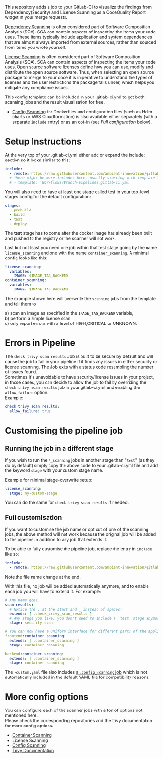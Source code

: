 This repository adds a job to your GitLab-CI to visualize the findings from Dependency(Security) and License Scanning as a CodeQuality Report widget in your merge requests.

[Dependency Scanning](https://github.com/ambient-innovation/gitlab-trivy-security-checks) is often considered part of Software Composition Analysis (SCA). SCA can contain aspects of inspecting the items your code uses. These items typically include application and system dependencies that are almost always imported from external sources, rather than sourced from items you wrote yourself.

[License Scanning](https://github.com/ambient-innovation/gitlab-trivy-license-checks) is often considered part of Software Composition Analysis (SCA). SCA can contain aspects of inspecting the items your code uses. Open source software licenses define how you can use, modify and distribute the open source software. Thus, when selecting an open source package to merge to your code it is imperative to understand the types of licenses and the user restrictions the package falls under, which helps you mitigate any compliance issues.

This config template can be included in your .gitlab-ci.yml to get both scanning jobs and the result visualisation for free.

* [Config Scanning](https://github.com/ambient-innovation/gitlab-trivy-config-checks) for Dockerfiles and configuration files (such as Helm charts or AWS Cloudformation) is also available either separately (with a separate `include` entry) or as an opt-in (see *Full configuration* below).

# Setup Instructions
At the very top of your .gitlab-ci.yml either add or expand the include: section so it looks similar to this:  
```yaml
include:
  - remote: https://raw.githubusercontent.com/ambient-innovation/gitlab-trivy-checks/main/gitlab-trivy-checks.yaml
  # There might be more includes here, usually starting with template like the following:
  # - template: 'Workflows/Branch-Pipelines.gitlab-ci.yml'
```

You will also need to have at least one stage called test in your top-level stages config for the default configuration:  
```yaml
stages:
  - prebuild
  - build
  - test
  - deploy
```

The **test** stage has to come after the docker image has already been built and pushed to the registry or the scanner will not work.

Last but not least you need one job within that test stage going by the name `license_scanning` and one with the name `container_scanning`. A minimal config looks like this:  
```yaml
license_scanning:
  variables:
    IMAGE: $IMAGE_TAG_BACKEND
container_scanning:
  variables:
    IMAGE: $IMAGE_TAG_BACKEND    
```

The example shown here will overwrite the `scanning` jobs from the template and tell them to

a) scan an image as specified in the `IMAGE_TAG_BACKEND` variable,\
b) perform a simple license scan\
c) only report errors with a level of HIGH,CRITICAL or UNKNOWN.


# Errors in Pipeline
The `check trivy scan results` Job is built to be secure by default and will cause the job to fail in your pipeline if it finds any issues in either security or license scanning. The Job exits with a status code resembling the number of issues found.  
Sometimes it's unavoidable to have security/license issues in your project, in those cases, you can decide to allow the job to fail by overriding the `check trivy scan results` job in your gitlab-ci.yml and enabling the `allow_failure` option.  
Example:  
```yaml
check trivy scan results:
  allow_failure: true
```


# Customising the pipeline job
## Running the job in a different stage
If you wish to run the `*_scanning` jobs in another stage than "`test`" (as they do by default) simply copy the above code to your .gitlab-ci.yml file and add the keyword `stage` with your custom stage name.

Example for minimal stage-overwrite setup:
```yaml
license_scanning:
  stage: my-custom-stage
```

You can do the same for `check trivy scan results` if needed.

## Full customisation
If you want to customise the job name or opt out of one of the scanning jobs, the above method will not work because the original job will be added to the pipeline in addition to any job that extends it.

To be able to fully customise the pipeline job, replace the entry in `include` like so:
```yaml
include:
  - remote: https://raw.githubusercontent.com/ambient-innovation/gitlab-trivy-checks/main/gitlab-trivy-checks-custom.yaml
```

Note the file name change at the end.

With this file, no job will be added automatically anymore, and to enable each job you will have to extend it. For example:
```yaml
# Any name goes.
scan results:
  # Notice the . at the start and _ instead of spaces:
  extends: [ .check_trivy_scan_results ]
  # Any stage you like, you don't need to include a `test` stage anymore.
  stage: security scan

# You can now have a uniform interface for different parts of the application:
frontend:container scanning:
  extends: [ .container_scanning ]
  stage: container scanning

backend:container scanning:
  extends: [ .container_scanning ]
  stage: container scanning
```

The `-custom.yaml` file also includes [a `.config_scanning` job](https://github.com/ambient-innovation/gitlab-trivy-config-checks) which is not automatically included in the default YAML file for compatibility reasons.


# More config options
You can configure each of the scanner jobs with a ton of options not mentioned here.   
Please check the corresponding repositories and the trivy documentation for more config options.
* [Container Scanning](https://github.com/ambient-innovation/gitlab-trivy-security-checks)
* [License Scanning](https://github.com/ambient-innovation/gitlab-trivy-license-checks)
* [Config Scanning](https://github.com/ambient-innovation/gitlab-trivy-config-checks)
* [Trivy Documentation](https://aquasecurity.github.io/trivy/)
